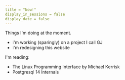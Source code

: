 ```yaml
---
title = "Now!"
display_in_sessions = false
display_date = false
---
```


Things I'm doing at the moment.

- I'm working (sparingly) on a project I call GJ
- I'm redesigning this website

I'm reading:

- The Linux Programming Interface by Michael Kerrisk
- Postgresql 14 Internals

